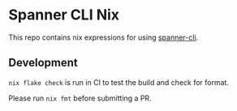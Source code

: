 # Spanner CLI Nix

This repo contains nix expressions for using [spanner-cli][spanner-cli].

[spanner-cli]: https://github.com/cloudspannerecosystem/spanner-cli "Spanner CLI"

## Development

`nix flake check` is run in CI to test the build and check for format.

Please run `nix fmt` before submitting a PR.
